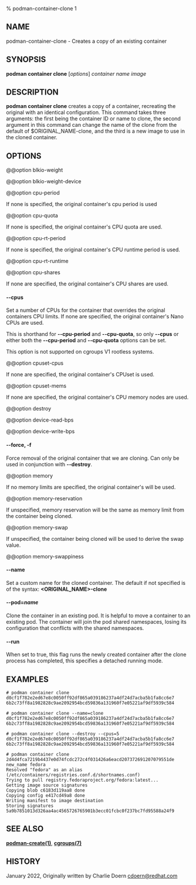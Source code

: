 % podman-container-clone 1

## NAME

podman\-container\-clone - Creates a copy of an existing container

## SYNOPSIS

**podman container clone** [*options*] _container_ _name_ _image_

## DESCRIPTION

**podman container clone** creates a copy of a container, recreating the original with an identical configuration. This command takes three arguments: the first being the container ID or name to clone, the second argument in this command can change the name of the clone from the default of $ORIGINAL_NAME-clone, and the third is a new image to use in the cloned container.

## OPTIONS

@@option blkio-weight

@@option blkio-weight-device

@@option cpu-period

If none is specified, the original container's cpu period is used

@@option cpu-quota

If none is specified, the original container's CPU quota are used.

@@option cpu-rt-period

If none is specified, the original container's CPU runtime period is used.

@@option cpu-rt-runtime

@@option cpu-shares

If none are specified, the original container's CPU shares are used.

#### **--cpus**

Set a number of CPUs for the container that overrides the original containers CPU limits. If none are specified, the original container's Nano CPUs are used.

This is shorthand
for **--cpu-period** and **--cpu-quota**, so only **--cpus** or either both the **--cpu-period** and **--cpu-quota** options can be set.

This option is not supported on cgroups V1 rootless systems.

@@option cpuset-cpus

If none are specified, the original container's CPUset is used.

@@option cpuset-mems

If none are specified, the original container's CPU memory nodes are used.

@@option destroy

@@option device-read-bps

@@option device-write-bps

#### **--force**, **-f**

Force removal of the original container that we are cloning. Can only be used in conjunction with **--destroy**.

@@option memory

If no memory limits are specified, the original container's will be used.

@@option memory-reservation

If unspecified, memory reservation will be the same as memory limit from the
container being cloned.

@@option memory-swap

If unspecified, the container being cloned will be used to derive
the swap value.

@@option memory-swappiness

#### **--name**

Set a custom name for the cloned container. The default if not specified is of the syntax: **<ORIGINAL_NAME>-clone**

#### **--pod**=_name_

Clone the container in an existing pod. It is helpful to move a container to an
existing pod. The container will join the pod shared namespaces, losing its configuration
that conflicts with the shared namespaces.

#### **--run**

When set to true, this flag runs the newly created container after the
clone process has completed, this specifies a detached running mode.

## EXAMPLES

```
# podman container clone d0cf1f782e2ed67e8c0050ff92df865a039186237a4df24d7acba5b1fa8cc6e7
6b2c73ff8a1982828c9ae2092954bcd59836a131960f7e05221af9df5939c584
```

```
# podman container clone --name=clone d0cf1f782e2ed67e8c0050ff92df865a039186237a4df24d7acba5b1fa8cc6e7
6b2c73ff8a1982828c9ae2092954bcd59836a131960f7e05221af9df5939c584
```

```
# podman container clone --destroy --cpus=5 d0cf1f782e2ed67e8c0050ff92df865a039186237a4df24d7acba5b1fa8cc6e7
6b2c73ff8a1982828c9ae2092954bcd59836a131960f7e05221af9df5939c584
```

```
# podman container clone 2d4d4fca7219b4437e0d74fcdc272c4f031426a6eacd207372691207079551de new_name fedora
Resolved "fedora" as an alias (/etc/containers/registries.conf.d/shortnames.conf)
Trying to pull registry.fedoraproject.org/fedora:latest...
Getting image source signatures
Copying blob c6183d119aa8 done
Copying config e417cd49a8 done
Writing manifest to image destination
Storing signatures
5a9b7851013d326aa4ac4565726765901b3ecc01fcbc0f237bc7fd95588a24f9
```

## SEE ALSO

**[podman-create(1)](podman-create.md)**, **[cgroups(7)](https://man7.org/linux/man-pages/man7/cgroups.7.html)**

## HISTORY

January 2022, Originally written by Charlie Doern <cdoern@redhat.com>
